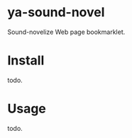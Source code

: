 ya-sound-novel
==============

Sound-novelize Web page bookmarklet.

# Install

todo.

# Usage

todo.
